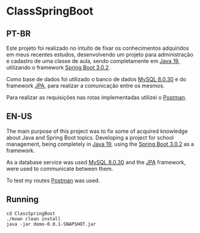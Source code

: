 # ClassSpringBoot
 
## PT-BR
 
 
Este projeto foi realizado no intuíto de fixar os conhecimentos adquiridos em meus recentes estudos, desenvolvendo um projeto para administração e cadastro de uma classe de aula, sendo completamente em [Java 19](https://www.oracle.com/br/java/technologies/downloads/), utilizando o framework [Spring Boot 3.0.2](https://spring.io/projects/spring-boot).
 
Como base de dados foi utilizado o banco de dados [MySQL 8.0.30](https://www.oracle.com/br/java/technologies/downloads/) e do framework [JPA](https://spring.io/projects/spring-data-jpa), para realizar a comunicação entre os mesmos.
 
Para realizar as requisições nas rotas implementadas utilizei o [Postman](https://www.postman.com).
 
## EN-US
The main purpose of this project was to fix some of acquired knowledge about Java and Spring Boot topics. Developing a project for school management, being completely in [Java 19](https://www.oracle.com/br/java/technologies/downloads/), using the [Spring Boot 3.0.2](https://spring.io/projects/spring-boot) as a framework.
 
As a database service was used [MySQL 8.0.30](https://www.oracle.com/br/java/technologies/downloads/) and the [JPA](https://spring.io/projects/spring-data-jpa) framework, were used to communicate between them.
 
To test my routes [Postman](https://www.postman.com) was used.
 
## Running
 
```
cd ClassSpringBoot
./mvwn clean install
java -jar demo-0.0.1-SNAPSHOT.jar
```
